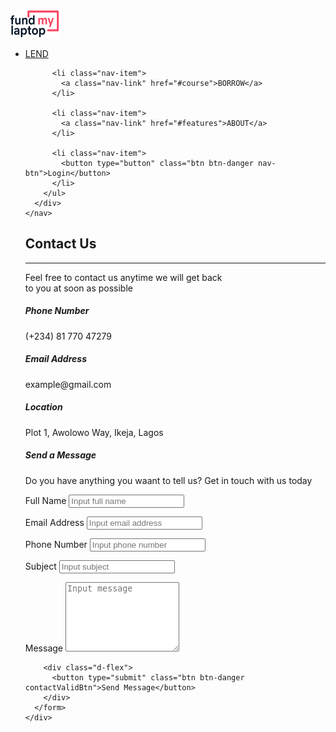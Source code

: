 <!DOCTYPE html>
<html lang="en">
<head>
  <meta charset="UTF-8">
  <meta name="viewport" content="width=device-width, initial-scale=1.0">
  <title>Contact Us</title>

  <link rel="stylesheet" href="css/bootstrap.css">
  <link rel="stylesheet" href="css/contact-us-desktop.css">
  <link rel="stylesheet" href="css/footer.css">
  <link rel="stylesheet" href="css/nav.css">
  <link href="https://fonts.googleapis.com/css2?family=DM+Sans:wght@500&display=swap" rel="stylesheet">
  <script src="https://kit.fontawesome.com/c5e8748bc2.js" crossorigin="anonymous"></script>

</head>
<nav class="navbar navbar-expand-sm bg-light fixed-top">
      <a class="navbar-brand" href="#">
        <img src="img/layer1.png" alt="image"
      /></a>
      <div class="menu-btn">
        <div class="menu-btn__burger"></div>
      </div>
      <div class="navbar-collapse navv" id="navbarResponsive">
        <ul class="navbar-nav ml-auto" id="ham">
          <li class="nav-item">
            <a class="nav-link" href="#home">LEND</a>
          </li>

          <li class="nav-item">
            <a class="nav-link" href="#course">BORROW</a>
          </li>

          <li class="nav-item">
            <a class="nav-link" href="#features">ABOUT</a>
          </li>

          <li class="nav-item">
            <button type="button" class="btn btn-danger nav-btn">Login</button>
          </li>
        </ul>
      </div>
    </nav>
<body class="contactFormBody">
  <div class="contactUsHeader d-flex justify-content-center">
    <div>
      <h1>Contact Us</h1><hr class="titleHr"/>
      <p>
        Feel free to contact us anytime we will get back <br />
        to you at soon as possible
      </p>
    </div>
  </div>
  <div class="contactUsContent d-flex justify-content-center">
    <div class="contactDetailsList">
      <div class="media bg-white mb-3 py-2 px-4 borderDesign">
        <span class="iconPack align-self-center mr-3"><i class="fas fa-phone-alt"></i></span>
        <div class="media-body">
          <h5 class="mt-0 mb-0">Phone Number</h5>
          <span class="lightColour">(+234) 81 770 47279</span> 
        </div>
      </div>
      <div class="media bg-white mb-3 py-2 px-4 borderDesign">
        <span class="iconPack align-self-center mr-3"><i class="fas fa-envelope"></i></span>
        <div class="media-body">
          <h5 class="mt-0 mb-0">Email Address</h5>
          <span class="lightColour">example@gmail.com</span>
        </div>
      </div>
      <div class="media bg-white mb-3 py-2 px-4 borderDesign">
        <span class="iconPack align-self-center mr-3"><i class="fas fa-map-marker-alt"></i></span>
        <div class="media-body">
          <h5 class="mt-0 mb-0">Location</h5>
          <span class="lightColour">Plot 1, Awolowo Way, Ikeja, Lagos</span>
        </div>
      </div>
      <div class="media bg-white mb-3 py-2 px-4 d-flex justify-content-between borderDesign">
        <span class="fbIconPack align-self-center"><i class="fab fa-facebook-f"></i></span>
        <span class="iconPack align-self-center"><i class="fab fa-instagram-square"></i></span>
        <span class="iconPack align-self-center"><i class="fab fa-twitter"></i></span>
        <span class="iconPack align-self-center"><i class="fab fa-linkedin-in"></i></span>
      </div>
    </div>
    <div class="contactUsForm bg-white borderDesign">
      <h5>Send a Message</h5>
      <p class="lightColour">Do you have anything you waant to tell us? Get in touch with us today</p>
      <form>
        <div class="form-row">
          <div class="form-group col-md-6">
            <label class="darkColour1">Full Name</label>
            <input type="text" class="form-control darkColour2" placeholder="Input full name" required>
            <p class="errorDisplayer"></p>
          </div>
          <div class="form-group col-md-6">
            <label class="darkColour1">Email Address</label>
            <input type="email" class="form-control darkColour2" placeholder="Input email address" required>
            <p class="errorDisplayer"></p>
          </div>
        </div>
        <div class="form-row">
          <div class="form-group col-md-6">
            <label class="darkColour1">Phone Number</label>
            <input type="tel" class="form-control darkColour2" placeholder="Input phone number" required>
            <p class="errorDisplayer"></p>
          </div>
          <div class="form-group col-md-6">
            <label class="darkColour1">Subject</label>
            <input type="text" class="form-control darkColour2" placeholder="Input subject" required>
            <p class="errorDisplayer"></p>
          </div>
        </div>
        <div class="form-group">
          <label for="exampleFormControlTextarea1" class="darkColour1">Message</label>
          <textarea class="form-control darkColour2" id="exampleFormControlTextarea1" rows="7"  placeholder="Input message" required></textarea>
          <p class="errorDisplayer"></p>
        </div>
        
        <div class="d-flex">
          <button type="submit" class="btn btn-danger contactValidBtn">Send Message</button>
        </div>
      </form>
    </div>
  </div>
  <!--
  <footer class="footer">
      <div class="footer-li">
        <div class="left">
          <ul>
            <li><img src="img/Group 3005.png" alt="" /></li>
            <li>address</li>
            <li>email address</li>
            <li>phone</li>
          </ul>

          <div>
            <ul class="footer-icons">
              <li>
               <a href="#"><img src="img/Vector (1).png" alt="" /></a> 
              </li>
              <li ><a href="#"><img src="img/Vector (2).png" alt="" /></li></a>
              <li><a href="#"><img src="Vector (3).png" alt="" /></a></li>
            </ul>
          </div>
        </div>

        <div class="right">
          <ul>
            <h4>RESOURCES</h4>
            <li>Why choose FundMyLaptop</li>
            <li>How P2P Lending works</li>
            <li>About FundMyLaptop</li>
            <li>Contact Us</li>
          </ul>
        </div>
      </div>
      <div class="container mt-4 bottom">
        <p>2020 &copy; Copyright All Rights Reserved</p>

        <ul>
          <li>FAQ</li>
          <li>Privacy Policy</li>
          <li>Terms & Conditions</li>
        </ul>
      </div>
    </footer>
  -->
     <script src="js/bootstrap-js/jquery.js"></script>
    <script src="js/bootstrap.js"></script>
    <script src="js/popper.js"></script>
    <script src="js/navBar.js"></script>

    <script src="js/jquery.js"></script>
    <script src="js/bootstrap.js"></script>
    <script src="js/popper.js"></script>
  <script src="js/validateContactForm.js"></script>
</body>
</html>